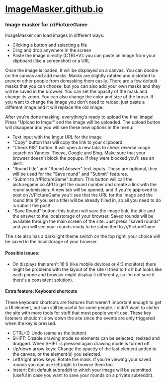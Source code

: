 # [ImageMasker.github.io](https://imageMasker.github.io)

### Image masker for /r/PictureGame

ImageMasker can load images in different ways:
* Clicking a button and selecting a file
* Drag and drop anywhere in the screen
* Paste the image directly (CTRL+V): you can paste an image from your clipboard (like a screenshot) or a URL

Once the image is loaded, it will be displayed on a canvas. You can doodle on the canvas and add masks.
Masks are slightly rotated and distorted to prevent other people from demasking them easily.
There are a few default masks that you can choose, but you can also add your own masks and they will be saved in the browser.
You can set the opacity of the mask and change its zoom. You can also change the color and size of the brush.
If you want to change the image you don't need to reload, just paste a different image and it will replace the old image.

After you're done masking, everything's ready to upload the final image! Press "Upload to Imgur" and the image will be uploaded. The upload button will disappear and you will see these new options in the menu:
* Text input with the Imgur URL for the image
* "Copy" button that will copy the link to your clipboard.
* "Check RIS" button: It will open 4 new tabs to check reverse image search on Yandex, Tineye, Google and Bing. Make sure that your browser doesn't block the popups. If they were blocked you'll see an alert.
* "Round title" and "Round Answer" text inputs. These are optional, they will be used for the "Save round" and "Submit" features.
* "Submit to /r/PictureGame" button: This button will call the picturegame.co API to get the round number and create a link with the round submission. A new tab will be opened, and if you're approved to post on /r/PictureGame you'll see that the URL for the image and the round title (if you set a title) will be already filled in, so all you need to do is submit the post!
* "Save Round" button: this button will save the image link, the title and the answer to the localstorage of your browser. Saved rounds will be available through the main screen of the site. Just press "saved rounds" and you will see your rounds ready to be submitted to /r/PictureGame.

The site also has a dark/light theme switch on the top right, your choice will be saved in the localstorage of your browser.


#### Possible issues:
* On displays that aren't 16:9 (like mobile devices or 4:3 monitors) there might be problems with the layout of the site (I tried to fix it but looks like each phone and browser might display it differently, so I'm not sure if there's a consistent solution).

#### Extra feature: Keyboard shortcuts
These keyboard shortcuts are features that weren't important enough to get a UI element, but can still be useful for some people. I didn't want to clutter the site with more tools for stuff that most people won't use. These key listeners shouldn't slow down the site since the events are only triggered when the key is pressed.
* CTRL+Z: Undo (same as the button)
* SHIFT: Disable drawing mode so elements can be selected, resized and dragged. When SHIFT is pressed again drawing mode is turned off.
* Up/down arrow keys: Change the opacity of the last element added to the canvas, or the element(s) you selected.
* Left/right arrow keys: Rotate the mask. If you're viewing your saved rounds you can use left/right to browse them too.
* Instert: Edit default subreddit to which your image will be submitted (useful in case you want to save your rounds on a private subreddit).
